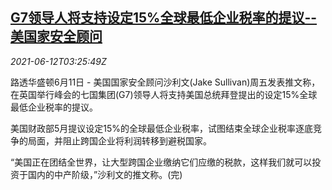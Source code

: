 <!--1623468663000-->
[G7领导人将支持设定15%全球最低企业税率的提议--美国家安全顾问](https://cn.reuters.com/article/us-sullivan-g7-corporate-tax-0612-idCNKCS2DO02S)
------

<div><i>2021-06-12T03:25:49Z</i></div><p>路透华盛顿6月11日 - 美国国家安全顾问沙利文(Jake Sullivan)周五发表推文称，在英国举行峰会的七国集团(G7)领导人将支持美国总统拜登提出的设定15%全球最低企业税率的提议。</p><p>美国财政部5月提议设定15%的全球最低企业税率，试图结束全球企业税率逐底竞争的局面，并阻止跨国企业将利润转移到避税国家。</p><p>“美国正在团结全世界，让大型跨国企业缴纳它们应缴的税款，这样我们就可以投资于国内的中产阶级，”沙利文的推文称。(完)</p>

